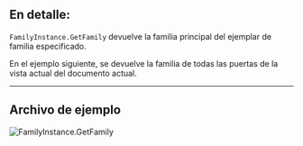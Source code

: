 ## En detalle:
`FamilyInstance.GetFamily` devuelve la familia principal del ejemplar de familia especificado.

En el ejemplo siguiente, se devuelve la familia de todas las puertas de la vista actual del documento actual.
___
## Archivo de ejemplo

![FamilyInstance.GetFamily](./Revit.Elements.FamilyInstance.GetFamily_img.jpg)
